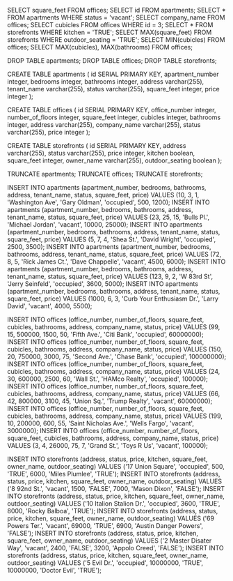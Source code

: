 SELECT square_feet FROM offices;
SELECT id FROM apartments;
SELECT * FROM apartments WHERE status = 'vacant';
SELECT company_name FROM offices;
SELECT cubicles FROM offices WHERE id = 3;
SELECT * FROM storefronts WHERE kitchen = 'TRUE';
SELECT MAX(square_feet) FROM storefronts WHERE outdoor_seating = 'TRUE';
SELECT MIN(cubicles) FROM offices;
SELECT MAX(cubicles), MAX(bathrooms) FROM offices;




DROP TABLE apartments;
DROP TABLE offices;
DROP TABLE storefronts;

CREATE TABLE apartments (
  id SERIAL PRIMARY KEY,
  apartment_number integer,
  bedrooms integer,
  bathrooms integer,
  address varchar(255),
  tenant_name varchar(255),
  status varchar(255),
  square_feet integer,
  price integer
);

CREATE TABLE offices (
  id SERIAL PRIMARY KEY,
  office_number integer,
  number_of_floors integer,
  square_feet integer,
  cubicles integer,
  bathrooms integer,
  address varchar(255),
  company_name varchar(255),
  status varchar(255),
  price integer
);

CREATE TABLE storefronts (
  id SERIAL PRIMARY KEY,
  address varchar(255),
  status varchar(255),
  price integer,
  kitchen boolean,
  square_feet integer,
  owner_name varchar(255),
  outdoor_seating boolean
);



TRUNCATE apartments;
TRUNCATE offices;
TRUNCATE storefronts;

INSERT INTO apartments (apartment_number, bedrooms, bathrooms, address, tenant_name,
status, square_feet, price) VALUES (10, 3, 1, 'Washington Ave', 'Gary Oldman',
'occupied', 500, 1200);
INSERT INTO apartments (apartment_number, bedrooms, bathrooms, address, tenant_name,
status, square_feet, price) VALUES (23, 25, 15, 'Bulls Pl.', 'Michael Jordan',
'vacant', 10000, 25000);
INSERT INTO apartments (apartment_number, bedrooms, bathrooms, address, tenant_name,
status, square_feet, price) VALUES (5, 7, 4, 'Shea St.', 'David Wright',
'occupied', 2500, 3500);
INSERT INTO apartments (apartment_number, bedrooms, bathrooms, address, tenant_name,
status, square_feet, price) VALUES (72, 8, 5, 'Rick James Ct.', 'Dave Chappelle',
'vacant', 4500, 6000);
INSERT INTO apartments (apartment_number, bedrooms, bathrooms, address, tenant_name,
status, square_feet, price) VALUES (123, 9, 2, 'W 83rd St', 'Jerry Seinfeld',
'occupied', 3600, 5000);
INSERT INTO apartments (apartment_number, bedrooms, bathrooms, address, tenant_name,
status, square_feet, price) VALUES (1000, 6, 3, 'Curb Your Enthusiasm Dr.', 'Larry David',
'vacant', 4000, 5500);

INSERT INTO offices (office_number, number_of_floors, square_feet, cubicles,
bathrooms, address, company_name, status, price) VALUES (99, 15, 500000, 1500,
50, 'Fifth Ave.', 'Citi Bank', 'occupied', 60000000);
INSERT INTO offices (office_number, number_of_floors, square_feet, cubicles,
bathrooms, address, company_name, status, price) VALUES (150, 20, 750000, 3000,
75, 'Second Ave.', 'Chase Bank', 'occupied', 100000000);
INSERT INTO offices (office_number, number_of_floors, square_feet, cubicles,
bathrooms, address, company_name, status, price) VALUES (24, 30, 600000, 2500,
60, 'Wall St.', 'HAMco Realty', 'occupied', 100000);
INSERT INTO offices (office_number, number_of_floors, square_feet, cubicles,
bathrooms, address, company_name, status, price) VALUES (66, 42, 800000, 3100,
45, 'Union Sq.', 'Trump Realty', 'vacant', 60000000);
INSERT INTO offices (office_number, number_of_floors, square_feet, cubicles,
bathrooms, address, company_name, status, price) VALUES (199, 10, 200000, 600,
55, 'Saint Nicholas Ave.', 'Wells Fargo', 'vacant', 3000000);
INSERT INTO offices (office_number, number_of_floors, square_feet, cubicles,
bathrooms, address, company_name, status, price) VALUES (3, 4, 26000, 75,
7, 'Grand St.', 'Toys R Us', 'vacant', 100000);

INSERT INTO storefronts (address, status, price, kitchen, square_feet, owner_name,
outdoor_seating) VALUES ('17 Union Square', 'occupied', 500, 'TRUE', 6000, 'Miles Plumlee',
'TRUE');
INSERT INTO storefronts (address, status, price, kitchen, square_feet, owner_name,
outdoor_seating) VALUES ('8 92nd St.', 'vacant', 1500, 'FALSE', 7000, 'Mason Dixon',
'FALSE');
INSERT INTO storefronts (address, status, price, kitchen, square_feet, owner_name,
outdoor_seating) VALUES ('10 Italion Stalion Dr.', 'occupied', 3600, 'TRUE', 8000,
'Rocky Balboa', 'TRUE');
INSERT INTO storefronts (address, status, price, kitchen, square_feet, owner_name,
outdoor_seating) VALUES ('69 Powers Ter.', 'vacant', 69000, 'TRUE', 6900,
'Austin Danger Powers', 'FALSE');
INSERT INTO storefronts (address, status, price, kitchen, square_feet, owner_name,
outdoor_seating) VALUES ('2 Master Disater Way', 'vacant', 2400, 'FALSE', 3200,
'Appolo Creed', 'FALSE');
INSERT INTO storefronts (address, status, price, kitchen, square_feet, owner_name,
outdoor_seating) VALUES ('5 Evil Dr.', 'occupied', 10000000, 'TRUE', 10000000,
'Doctor Evil', 'TRUE');

